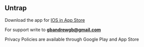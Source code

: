 ## Untrap

Download the app for [IOS in App Store](https://apps.apple.com/us/app/untrap/id1468732933)

For support write to **gbandrewgb@gmail.com**

Privacy Policies are available through Google Play and App Store
